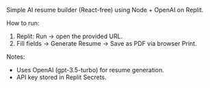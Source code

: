 Simple AI resume builder (React-free) using Node + OpenAI on Replit.

How to run:
1. Replit: Run -> open the provided URL.
2. Fill fields -> Generate Resume -> Save as PDF via browser Print.

Notes:
- Uses OpenAI (gpt-3.5-turbo) for resume generation.
- API key stored in Replit Secrets.

